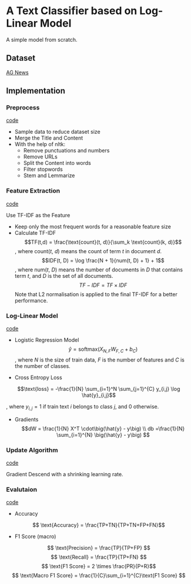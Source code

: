 # A Text Classifier based on Log-Linear Model

A simple model from scratch.

## Dataset
[AG News](https://www.kaggle.com/datasets/amananandrai/ag-news-classification-dataset)

## Implementation
### Preprocess
[code](preprocess.py)

- Sample data to reduce dataset size
- Merge the Title and Content
- With the help of nltk:
    + Remove punctuations and numbers
    + Remove URLs
    + Split the Content into words
    + Filter stopwords
    + Stem and Lemmarize

### Feature Extraction
[code](tfidf.py)

Use TF-IDF as the Feature
- Keep only the most frequent words for a reasonable feature size 
- Calculate TF-IDF
$$TF(t,d) = \frac{\text{count}(t, d)}{\sum_k \text{count}(k, d)}$$
, where count($t$, $d$) means the count of term $t$ in document $d$.
$$IDF(t, D) = \log \frac{N + 1}{num(t, D) + 1} + 1$$ 
, where num($t$, $D$) means the number of documents in $D$ that contains term $t$, and $D$ is the set of all documents.
$$TF-IDF = TF \times IDF$$
Note that L2 normalisation is applied to the final TF-IDF for a better performance.

### Log-Linear Model
[code](loglinear.py)

- Logistic Regression Model
$$\hat{y} = \text{softmax}\big( X_{N,F}W_{F,C}+b_{C} \big) $$
, where $N$ is the size of train data, $F$ is the number of features and $C$ is the number of classes.

- Cross Entropy Loss

$$\text{loss} = -\frac{1}{N} \sum_{i=1}^N \sum_{j=1}^{C} y_{i,j} \log \hat{y}_{i,j}$$

, where $y_{i,j}=1$ if train text $i$ belongs to class $j$, and $0$ otherwise.

- Gradients
$$dW = \frac{1}{N} X^T \cdot\big(\hat{y} - y\big) \\
db =\frac{1}{N} \sum_{i=1}^{N} \big(\hat{y} - y\big) 
$$

### Update Algorithm
[code](loglinear.py)

Gradient Descend with a shrinking learning rate.

### Evalutaion
[code](evaluation.py)

- Accuracy

$$ \text{Accuracy} = \frac{TP+TN}{TP+TN+FP+FN}$$
- F1 Score (macro)

$$ \text{Precision} = \frac{TP}{TP+FP} $$
$$ \text{Recall} = \frac{TP}{TP+FN} $$
$$ \text{F1 Score} = 2 \times \frac{PR}{P+R}$$
$$ \text{Macro F1 Score} = \frac{1}{C}\sum_{i=1}^{C}\text{F1 Score}
$$ 

